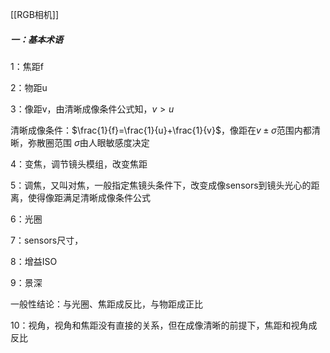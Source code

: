 [[RGB相机]]

##### 一：基本术语

1：焦距f

2：物距u

3：像距v，由清晰成像条件公式知，$v>u$

清晰成像条件：$\frac{1}{f}=\frac{1}{u}+\frac{1}{v}$，像距在$v\pm\sigma$范围内都清晰，弥散圈范围 $\sigma$由人眼敏感度决定

4：变焦，调节镜头模组，改变焦距

5：调焦，又叫对焦，一般指定焦镜头条件下，改变成像sensors到镜头光心的距离，使得像距满足清晰成像条件公式

6：光圈

7：sensors尺寸，

8：增益ISO

9：景深

一般性结论：与光圈、焦距成反比，与物距成正比

10：视角，视角和焦距没有直接的关系，但在成像清晰的前提下，焦距和视角成反比